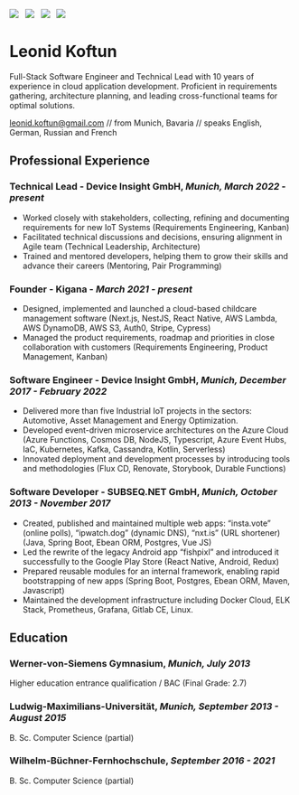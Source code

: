 [![](https://img.shields.io/badge/PDF-Download-1abc9c?style=for-the-badge)](https://github.com/sladkoff/resume/releases/latest/download/leonid_koftun_resume.pdf) &nbsp; [![](https://img.shields.io/badge/leonidkoftun-2867B2?style=for-the-badge&logo=linkedin&logoColor=white)](https://www.linkedin.com/in/leonidkoftun/) &nbsp; [![](https://img.shields.io/badge/sladkovik-1DA1F2?style=for-the-badge&logo=twitter&logoColor=white)](https://twitter.com/sladkovik) &nbsp; [![](https://img.shields.io/badge/sladkoff2-8a3ab9?style=for-the-badge&logo=instagram&logoColor=white)](https://www.instagram.com/sladkoff2/)

# Leonid Koftun

Full-Stack Software Engineer and Technical Lead with 10 years of experience in cloud application development. 
Proficient in requirements gathering, architecture planning, and leading cross-functional teams for optimal solutions.

[leonid.koftun@gmail.com](mailto:leonid.koftun@gmail.com) // from Munich, Bavaria // speaks English, German, Russian and French

## Professional Experience

### Technical Lead - Device Insight GmbH, _Munich, March 2022 - present_

- Worked closely with stakeholders, collecting, refining and documenting requirements for new IoT Systems (Requirements Engineering, Kanban)
- Facilitated technical discussions and decisions, ensuring alignment in Agile team (Technical Leadership, Architecture)
- Trained and mentored developers, helping them to grow their skills and advance their careers (Mentoring, Pair Programming)

### Founder - Kigana - _March 2021 - present_

- Designed, implemented and launched a cloud-based childcare management software (Next.js, NestJS, React Native, AWS Lambda, AWS DynamoDB, AWS S3, Auth0, Stripe, Cypress)
- Managed the product requirements, roadmap and priorities in close collaboration with customers (Requirements Engineering, Product Management, Kanban)

### Software Engineer - Device Insight GmbH, _Munich, December 2017 - February 2022_

- Delivered more than five Industrial IoT projects in the sectors: Automotive, Asset Management and Energy Optimization.
- Developed event-driven microservice architectures on the Azure Cloud (Azure Functions, Cosmos DB, NodeJS, Typescript, Azure Event Hubs, IaC, Kubernetes, Kafka, Cassandra, Kotlin, Serverless)
- Innovated deployment and development processes by introducing tools and methodologies (Flux CD, Renovate, Storybook, Durable Functions)

### Software Developer - SUBSEQ.NET GmbH, _Munich, October 2013 - November 2017_

- Created, published and maintained multiple web apps: “insta.vote” (online polls), “ipwatch.dog” (dynamic DNS), “nxt.is” (URL shortener) (Java, Spring Boot, Ebean ORM, Postgres, Vue JS)
- Led the rewrite of the legacy Android app “fishpixl” and introduced it successfully to the Google Play Store (React Native, Android, Redux)
- Prepared reusable modules for an internal framework, enabling rapid bootstrapping of new apps (Spring Boot, Postgres, Ebean ORM, Maven, Javascript)
- Maintained the development infrastructure including Docker Cloud, ELK Stack, Prometheus, Grafana, Gitlab CE, Linux. 

## Education 

### Werner-von-Siemens Gymnasium, _Munich, July 2013_

Higher education entrance qualification / BAC (Final Grade: 2.7)

### Ludwig-Maximilians-Universität, _Munich, September 2013 - August 2015_

B. Sc. Computer Science (partial)

### Wilhelm-Büchner-Fernhochschule, _September 2016 - 2021_

B. Sc. Computer Science (partial)
